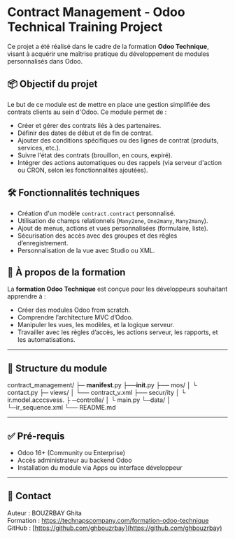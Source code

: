 # Contract Management - Odoo Technical Training Project

Ce projet a été réalisé dans le cadre de la formation **Odoo Technique**, visant à acquérir une maîtrise pratique du développement de modules personnalisés dans Odoo.

## 📦 Objectif du projet

Le but de ce module est de mettre en place une gestion simplifiée des contrats clients au sein d'Odoo. Ce module permet de :

- Créer et gérer des contrats liés à des partenaires.
- Définir des dates de début et de fin de contrat.
- Ajouter des conditions spécifiques ou des lignes de contrat (produits, services, etc.).
- Suivre l'état des contrats (brouillon, en cours, expiré).
- Intégrer des actions automatiques ou des rappels (via serveur d'action ou CRON, selon les fonctionnalités ajoutées).

## 🛠️ Fonctionnalités techniques

- Création d'un modèle `contract.contract` personnalisé.
- Utilisation de champs relationnels (`Many2one`, `One2many`, `Many2many`).
- Ajout de menus, actions et vues personnalisées (formulaire, liste).
- Sécurisation des accès avec des groupes et des règles d’enregistrement.
- Personnalisation de la vue avec Studio ou XML.

## 🚀 À propos de la formation

La **formation Odoo Technique** est conçue pour les développeurs souhaitant apprendre à :
- Créer des modules Odoo from scratch.
- Comprendre l’architecture MVC d’Odoo.
- Manipuler les vues, les modèles, et la logique serveur.
- Travailler avec les règles d’accès, les actions serveur, les rapports, et les automatisations.

---

## 📂 Structure du module

contract_management/ 
├─ __manifest__.py 
├──__init__.py
├── mos/
│ └ contact.py
├─ views/
│ └── contract_v.xml
├── secur/ity
│  └ ir.model.acccsvess.
├ ─controlle/
│  └ main.py
└─data/
│ └─ir_sequence.xml
└── README.md



---

## ✅ Pré-requis

- Odoo 16+ (Community ou Enterprise)
- Accès administrateur au backend Odoo
- Installation du module via Apps ou interface développeur

---

## 📧 Contact

Auteur : BOUZRBAY Ghita  
Formation : https://technapscompany.com/formation-odoo-technique  
GitHub : [https://github.com/ghbouzrbay](https://github.com/ghbouzrbay)


